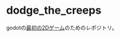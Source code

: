 # dodge_the_creeps

godotの[最初の2Dゲーム](https://docs.godotengine.org/ja/4.x/getting_started/first_2d_game/index.html)のためのレポジトリ。


